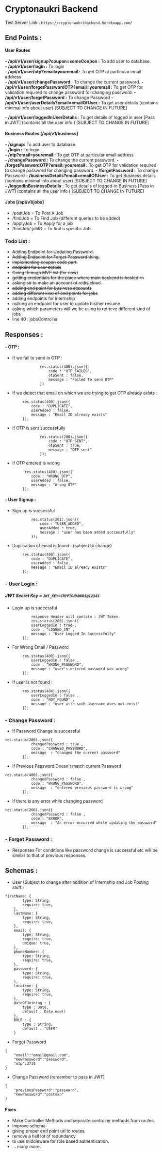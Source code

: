 # Cryptonaukri Backend 
Test Server Link : `https://cryptonaukribackend.herokuapp.com/`
## End Points : 
#### User Routes
**- /api/v1/user/signup?coupon=someCoupon :** To add user to database.   
**- /api/v1/user/login :** To login   
**- /api/v1/user/otp?email=youremail :** To get OTP at particular email address   
**- /api/v1/user/changePassword :** To change the current password.
**- /api/v1/user/forgetPasswordOTP?email=youremail :** To get OTP for validation required to change password for changing password.
**- /api/v1/user/forgetPassword :** To change Password 
**- /api/v1/user/userDetails?email=emailOfUser :** To get user details (contains minimal info about user) [SUBJECT TO CHANGE IN FUTURE]  
  
**- /api/v1/user/loggedInUserDetails** : To get details of logged in user [Pass in JWT] (contains all the user info ) [SUBJECT TO CHANGE IN FUTURE]

#### Business Routes [/api/v1/business]
**- /signup:** To add user to database.   
**- /login :** To login   
**- /otp?email=youremail :** To get OTP at particular email address   
**- /changePassword :** To change the current password.
**- /forgetPasswordOTP?email=youremail :** To get OTP for validation required to change password for changing password.
**- /forgetPassword :** To change Password
**- /businessDetails?email=emailOfUser :** To get Business details (contains minimal info about user) [SUBJECT TO CHANGE IN FUTURE]   
**- /loggedInBusinessDetails** : To get details of logged-in Business [Pass in JWT] (contains all the user info ) [SUBJECT TO CHANGE IN FUTURE]   

#### Jobs [/api/v1/jobs]
- /postJob = To Post A Job
- /findJob = To Find Job (different queries to be added)
- /applyJob = To Apply for a job
- /findJob/:jobID = To find a specific Job

### Todo List : 
- ~~Adding Endpoint for Updating Password.~~
- ~~Adding Endpoint for Forget Password thing.~~
- ~~Implementing coupon code part.~~
- ~~endpoint for user details~~
- ~~Going through MVP list (for now)~~
- ~~getting credentials for the place where main backend is hosted rn~~
- ~~asking sir to make an account of redis cloud.~~
- ~~adding end point for business accounts~~
- ~~adding different kind of end points for jobs~~
- adding endpoints for internship 
- making an endpoint for user to update his/her resume 
- asking which parameters will we be using to retrieve different kind of jobs
- line 40 : jobsController

## Responses :
#### - OTP :
- If we fail to send in OTP :
```
                res.status(400).json({
                    code : "OTP_FAILED",
                    otpSent : false,
                    message : "Failed To send OTP"
                })
```
- If we detect that email on which we are trying to get OTP already exists :
```
        res.status(400).json({
            code : "DUPLICATE",
            userAdded : false,
            message : "Email ID already exists"
        });

```
- If OTP is sent successfully
```
                res.status(200).json({
                    code : "OTP_SENT",
                    otpSent : true,
                    message : "OTP sent"
                });
```
- If OTP entered is wrong 
```
         res.status(400).json({
            code : "WRONG_OTP",
            userAdded : false,
            message : "Wrong OTP"
        });
```

#### - User Signup :
- Sign up is successful 
```
            res.status(201).json({
                code : "USER_ADDED",
                userAdded : true,
                message : "user has been added successfully"
            });
```
- Duplication of email is found : (subject to change)
```
        res.status(400).json({
            code : "DUPLICATE",
            userAdded : false,
            message : "Email ID already exists"
        });
```
### - User Login :
##### JWT Secret Key = `JWT_KEY=CRYPTONAUKRI@12345`
- Login up is successful 
```
            response Header will contain : JWT Token 
            res.status(200).json({
            userLoggedIn : true ,
            code : "LOGGED_IN" ,
            message : "User Logged In Successfully"
        });
```
- For Wrong Email / Password
```
        res.status(400).json({
            userLoggedIn : false ,
            code : "WRONG_PASSWORD",
            message : "user's entered password was wrong"
        });
```
- If user is not found :
```
        res.status(404).json({
            userLoggedIn : false ,
            code : "NOT_FOUND" ,
            message : "user with such username does not exist"
        });
```

### - Change Password : 
- If Password Change is successful 
```
res.status(200).json({
            changedPassword : true ,
            code : "CHANGED_PASSWORD",
            message  : "changed the current password"
        });
```
- If Previous Password Doesn't match current Password
```
res.status(400).json({
            changedPassword : false ,
            code : "WRONG_PASSWORD",
            message  : "entered previous password is wrong"
        });
```
- If there is any error while changing password  
```
res.status(200).json({
            changedPassword : false ,
            code : "ERROR",
            message  : "An error occurred while updating the password"
        });
```


### - Forget Password : 
- Responses For conditions like password change is successful etc will be similar to that of previous responses.


## Schemas :
- User (Subject to change after addition of Internship and Job Posting stuff.)
```
firstName: {
        type: String,
        require: true,
    },
    lastName: {
        type: String,
        require: true,
    },
    email: {
        type: String,
        require: true,
        unique: true,
    },
    phoneNumber: {
        type: String,
        require: true,
    },
    password: {
        type: String,
        require: true,
    },
    location: {
        type: String,
        require: true,
    },
    dateOfJoining : {
        type : Date,
        default : Date.now()
    },
    ROLE : {
        type : String,
        default : "USER"
    }
```

- Forget Password
```
{
    "email":"email@gmail.com",
    "newPassword":"password",
    "otp":3734
}
```
- Change Password (remember to pass in JWT)
```
{
    "previousPassword":"password",
    "newPassword":"postman"
}
```

#### Fixes
- Make Controller Methods and separate controller methods from routes.
- Improve schema
- giving proper end point url to routes.
- remove a hell lot of redundancy.
- to use middleware for role based authentication.
- ... many more.

